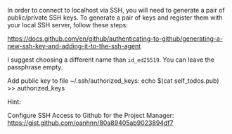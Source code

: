 In order to connect to localhost via SSH, you will need to generate a pair of public/private SSH keys. 
To generate a pair of keys and register them with your local SSH server, follow these steps:

https://docs.github.com/en/github/authenticating-to-github/generating-a-new-ssh-key-and-adding-it-to-the-ssh-agent

I suggest choosing a different name than ``id_ed25519``. You can leave the passphrase empty.

Add public key to file ~/.ssh/authorized_keys: echo $(cat self_todos.pub) >> authorized_keys

Hint:

Configure SSH Access to Github for the Project Manager: https://gist.github.com/oanhnn/80a89405ab9023894df7
